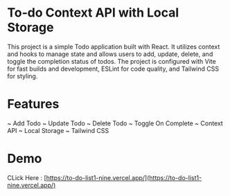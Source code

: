 # To-do Context API with Local Storage

This project is a simple Todo application built with React. It utilizes context and hooks to manage state and allows users to add, update, delete, and toggle the completion status of todos. The project is configured with Vite for fast builds and development, ESLint for code quality, and Tailwind CSS for styling.

# Features

~ Add Todo
~ Update Todo
~ Delete Todo
~ Toggle On Complete
~ Context API
~ Local Storage
~ Tailwind CSS

# Demo 
CLick Here : [https://to-do-list1-nine.vercel.app/](https://to-do-list1-nine.vercel.app/)
